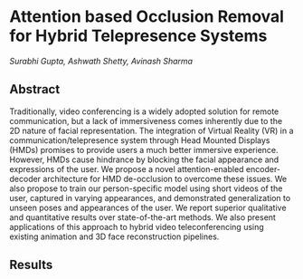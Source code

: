 # Attention based Occlusion Removal for Hybrid Telepresence Systems
_Surabhi Gupta, Ashwath Shetty, Avinash Sharma_

## Abstract

Traditionally, video conferencing is a widely adopted solution for remote communication, but a lack of immersiveness comes inherently due to the 2D nature of facial representation. The integration of Virtual Reality (VR) in a communication/telepresence system through Head Mounted Displays (HMDs) promises to provide users a much better immersive experience. However, HMDs cause hindrance by blocking the facial appearance and expressions of the user. We propose a novel attention-enabled encoder-decoder architecture for HMD de-occlusion to overcome these issues. We also propose to train our person-specific model using short videos of the user, captured in varying appearances, and demonstrated generalization to unseen poses and appearances of the user. We report superior qualitative and quantitative results over state-of-the-art methods. We also present applications of this approach to hybrid video teleconferencing using existing animation and 3D face reconstruction pipelines.

## Results
